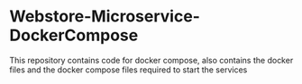 # Webstore-Microservice-DockerCompose
This repository contains code for docker compose, also contains the docker files and the docker compose files required to start the services
